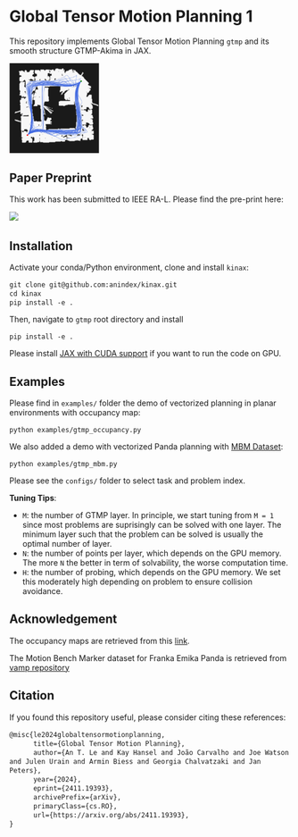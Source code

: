 # Global Tensor Motion Planning 1

This repository implements Global Tensor Motion Planning `gtmp` and its smooth structure GTMP-Akima in JAX. 


<p float="middle">
  <img src="demos/gtmp_spline_occupancy.png" width="32%" /> 
</p>


## Paper Preprint

This work has been submitted to IEEE RA-L. Please find the pre-print here:

[<img src="https://img.shields.io/badge/arxiv-%23B31B1B.svg?&style=for-the-badge&logo=arxiv&logoColor=white" />](https://arxiv.org/abs/2411.19393)

## Installation

Activate your conda/Python environment, clone and install `kinax`:

```azure
git clone git@github.com:anindex/kinax.git
cd kinax
pip install -e .
```

Then, navigate to `gtmp` root directory and install

```azure
pip install -e .
```

Please install [JAX with CUDA support](https://github.com/google/jax#installation) if you want to run the code on GPU.

## Examples

Please find in `examples/` folder the demo of vectorized planning in planar environments with occupancy map:

```azure
python examples/gtmp_occupancy.py
```

We also added a demo with vectorized Panda planning with [MBM Dataset](https://github.com/KavrakiLab/motion_bench_maker):

```azure
python examples/gtmp_mbm.py
```

Please see the `configs/` folder to select task and problem index.

**Tuning Tips**:

- `M`: the number of GTMP layer. In principle, we start tuning from `M = 1` since most problems are suprisingly can be solved with one layer. The minimum layer such that the problem can be solved is usually the optimal number of layer.
- `N`: the number of points per layer, which depends on the GPU memory. The more `N` the better in term of solvability, the worse computation time.
- `H`: the number of probing, which depends on the GPU memory. We set this moderately high depending on problem to ensure collision avoidance. 

## Acknowledgement

The occupancy maps are retrieved from this [link](http://www2.informatik.uni-freiburg.de/~stachnis/datasets.html).

The Motion Bench Marker dataset for Franka Emika Panda is retrieved from [vamp repository](https://github.com/KavrakiLab/vamp/tree/main/resources)

## Citation

If you found this repository useful, please consider citing these references:

```azure
@misc{le2024globaltensormotionplanning,
      title={Global Tensor Motion Planning}, 
      author={An T. Le and Kay Hansel and João Carvalho and Joe Watson and Julen Urain and Armin Biess and Georgia Chalvatzaki and Jan Peters},
      year={2024},
      eprint={2411.19393},
      archivePrefix={arXiv},
      primaryClass={cs.RO},
      url={https://arxiv.org/abs/2411.19393}, 
}
```
